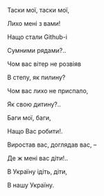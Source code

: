 ﻿Таски мої, таски мої,

Лихо мені з вами!


Нащо стали Github-i

Сумними рядами?..


Чом вас вітер не розвіяв

В степу, як пилину?


Чом вас лихо не приспало,

Як свою дитину?..


Баги мої, баги,

Нащо Вас робити!.

Виростав вас, доглядав вас, –

Де ж мені вас діти!..

В Україну ідіть, діти,

В нашу Україну.


